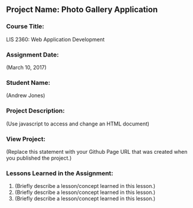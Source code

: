 ## Project Name:  Photo Gallery Application

### Course Title:
LIS 2360:  Web Application Development

### Assignment Date:  
(March 10, 2017)

### Student Name:  
(Andrew Jones)

### Project Description:
(Use javascript to access and change an HTML document)

### View Project:
(Replace this statement with your Github Page URL that was created when you 
 published the project.)

### Lessons Learned in the Assignment:
1. (Briefly describe a lesson/concept learned in this lesson.)
2. (Briefly describe a lesson/concept learned in this lesson.)
3. (Briefly describe a lesson/concept learned in this lesson.)
